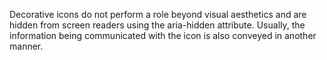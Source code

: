 Decorative icons do not perform a role beyond visual aesthetics and are hidden from screen readers using the aria-hidden attribute. Usually, the information being communicated with the icon is also conveyed in another manner.

